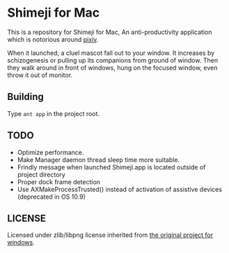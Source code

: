 Shimeji for Mac
===============

This is a repository for Shimeji for Mac, An anti-productivity application which is notorious around [pixiv](http://pixiv.net).

When it launched, a cluel mascot fall out to your window. It increases by schizogenesis or pulling up its companions from ground of window. Then they walk around in front of windows, hung on the focused window, even throw it out of monitor.

Building
--------

Type `ant app` in the project root.

TODO
----

* Optimize performance.
* Make Manager daemon thread sleep time more suitable.
* Frindly message when launched Shimeji.app is located outside of project directory
* Proper dock frame detection
* Use AXMakeProcessTrusted() instead of activation of assistive devices (deprecated in OS 10.9)

LICENSE
-------

Licensed under zlib/libpng license inherited from [the original project for windows](http://www.group-finity.com/Shimeji/).
